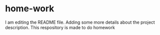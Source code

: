 # home-work

I am editing the README file. Adding some more details about the project description.
This respository is made to do homework

